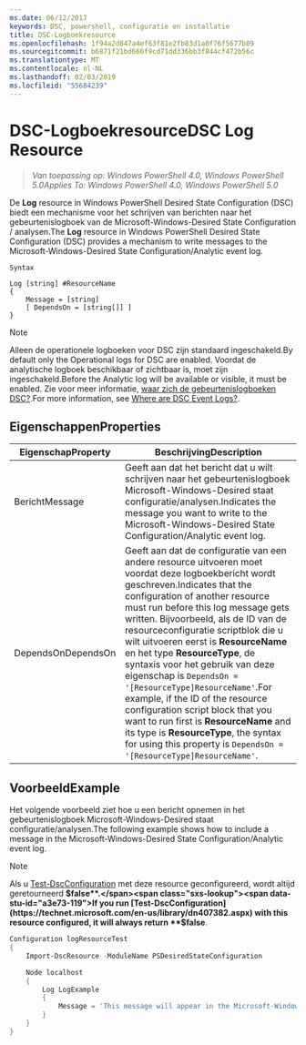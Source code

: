 ```yaml
---
ms.date: 06/12/2017
keywords: DSC, powershell, configuratie en installatie
title: DSC-Logboekresource
ms.openlocfilehash: 1f94a2d847a4ef63f81e2fb83d1a0f76f5677b09
ms.sourcegitcommit: b6871f21bd666f9cd71dd336bb3f844cf472b56c
ms.translationtype: MT
ms.contentlocale: nl-NL
ms.lasthandoff: 02/03/2019
ms.locfileid: "55684239"
---
```

# <a name="dsc-log-resource"></a><span data-ttu-id="a3e73-103">DSC-Logboekresource</span><span class="sxs-lookup"><span data-stu-id="a3e73-103">DSC Log Resource</span></span>

> <span data-ttu-id="a3e73-104">_Van toepassing op: Windows PowerShell 4.0, Windows PowerShell 5.0_</span><span class="sxs-lookup"><span data-stu-id="a3e73-104">_Applies To: Windows PowerShell 4.0, Windows PowerShell 5.0_</span></span>

<span data-ttu-id="a3e73-105">De __Log__ resource in Windows PowerShell Desired State Configuration (DSC) biedt een mechanisme voor het schrijven van berichten naar het gebeurtenislogboek van de Microsoft-Windows-Desired State Configuration / analysen.</span><span class="sxs-lookup"><span data-stu-id="a3e73-105">The __Log__ resource in Windows PowerShell Desired State Configuration (DSC) provides a mechanism to write messages to the Microsoft-Windows-Desired State Configuration/Analytic event log.</span></span>

```
Syntax

Log [string] #ResourceName
{
    Message = [string]
    [ DependsOn = [string[]] ]
}
```

> [!NOTE]
> <span data-ttu-id="a3e73-106">Alleen de operationele logboeken voor DSC zijn standaard ingeschakeld.</span><span class="sxs-lookup"><span data-stu-id="a3e73-106">By default only the Operational logs for DSC are enabled.</span></span> <span data-ttu-id="a3e73-107">Voordat de analytische logboek beschikbaar of zichtbaar is, moet zijn ingeschakeld.</span><span class="sxs-lookup"><span data-stu-id="a3e73-107">Before the Analytic log will be available or visible, it must be enabled.</span></span> <span data-ttu-id="a3e73-108">Zie voor meer informatie, [waar zich de gebeurtenislogboeken DSC?](../../../troubleshooting/troubleshooting.md#where-are-dsc-event-logs).</span><span class="sxs-lookup"><span data-stu-id="a3e73-108">For more information, see [Where are DSC Event Logs?](../../../troubleshooting/troubleshooting.md#where-are-dsc-event-logs).</span></span>

## <a name="properties"></a><span data-ttu-id="a3e73-109">Eigenschappen</span><span class="sxs-lookup"><span data-stu-id="a3e73-109">Properties</span></span>

| <span data-ttu-id="a3e73-110">Eigenschap</span><span class="sxs-lookup"><span data-stu-id="a3e73-110">Property</span></span> | <span data-ttu-id="a3e73-111">Beschrijving</span><span class="sxs-lookup"><span data-stu-id="a3e73-111">Description</span></span> |
| --- | --- |
| <span data-ttu-id="a3e73-112">Bericht</span><span class="sxs-lookup"><span data-stu-id="a3e73-112">Message</span></span>| <span data-ttu-id="a3e73-113">Geeft aan dat het bericht dat u wilt schrijven naar het gebeurtenislogboek Microsoft-Windows-Desired staat configuratie/analysen.</span><span class="sxs-lookup"><span data-stu-id="a3e73-113">Indicates the message you want to write to the Microsoft-Windows-Desired State Configuration/Analytic event log.</span></span>|
| <span data-ttu-id="a3e73-114">DependsOn</span><span class="sxs-lookup"><span data-stu-id="a3e73-114">DependsOn</span></span> | <span data-ttu-id="a3e73-115">Geeft aan dat de configuratie van een andere resource uitvoeren moet voordat deze logboekbericht wordt geschreven.</span><span class="sxs-lookup"><span data-stu-id="a3e73-115">Indicates that the configuration of another resource must run before this log message gets written.</span></span> <span data-ttu-id="a3e73-116">Bijvoorbeeld, als de ID van de resourceconfiguratie scriptblok die u wilt uitvoeren eerst is **ResourceName** en het type **ResourceType**, de syntaxis voor het gebruik van deze eigenschap is `DependsOn = '[ResourceType]ResourceName'`.</span><span class="sxs-lookup"><span data-stu-id="a3e73-116">For example, if the ID of the resource configuration script block that you want to run first is **ResourceName** and its type is **ResourceType**, the syntax for using this property is `DependsOn = '[ResourceType]ResourceName'`.</span></span>|

## <a name="example"></a><span data-ttu-id="a3e73-117">Voorbeeld</span><span class="sxs-lookup"><span data-stu-id="a3e73-117">Example</span></span>

<span data-ttu-id="a3e73-118">Het volgende voorbeeld ziet hoe u een bericht opnemen in het gebeurtenislogboek Microsoft-Windows-Desired staat configuratie/analysen.</span><span class="sxs-lookup"><span data-stu-id="a3e73-118">The following example shows how to include a message in the Microsoft-Windows-Desired State Configuration/Analytic event log.</span></span>

> [!NOTE]
> <span data-ttu-id="a3e73-119">Als u [Test-DscConfiguration](https://technet.microsoft.com/en-us/library/dn407382.aspx) met deze resource geconfigureerd, wordt altijd geretourneerd **$false**.</span><span class="sxs-lookup"><span data-stu-id="a3e73-119">If you run [Test-DscConfiguration](https://technet.microsoft.com/en-us/library/dn407382.aspx) with this resource configured, it will always return **$false**.</span></span>

```powershell
Configuration logResourceTest
{
    Import-DscResource -ModuleName PSDesiredStateConfiguration

    Node localhost
    {
        Log LogExample
        {
            Message = 'This message will appear in the Microsoft-Windows-Desired State Configuration/Analytic event log.'
        }
    }
}
```
